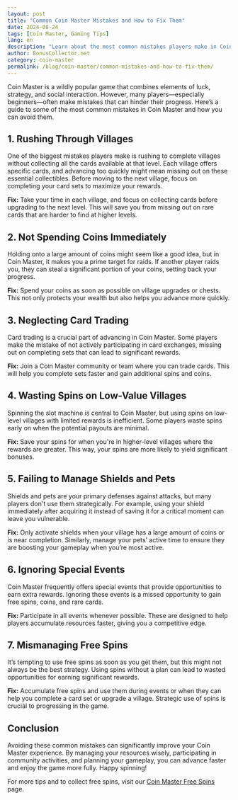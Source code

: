 ```yaml
---
layout: post
title: "Common Coin Master Mistakes and How to Fix Them"
date: 2024-08-24
tags: [Coin Master, Gaming Tips]
lang: en
description: "Learn about the most common mistakes players make in Coin Master and how to avoid them to improve your game strategy."
author: BonusCollector.net
category: coin-master
permalink: /blog/coin-master/common-mistakes-and-how-to-fix-them/
---
```


Coin Master is a wildly popular game that combines elements of luck, strategy, and social interaction. However, many players—especially beginners—often make mistakes that can hinder their progress. Here’s a guide to some of the most common mistakes in Coin Master and how you can avoid them.

## 1. Rushing Through Villages

One of the biggest mistakes players make is rushing to complete villages without collecting all the cards available at that level. Each village offers specific cards, and advancing too quickly might mean missing out on these essential collectibles. Before moving to the next village, focus on completing your card sets to maximize your rewards.

**Fix:** Take your time in each village, and focus on collecting cards before upgrading to the next level. This will save you from missing out on rare cards that are harder to find at higher levels.

## 2. Not Spending Coins Immediately

Holding onto a large amount of coins might seem like a good idea, but in Coin Master, it makes you a prime target for raids. If another player raids you, they can steal a significant portion of your coins, setting back your progress.

**Fix:** Spend your coins as soon as possible on village upgrades or chests. This not only protects your wealth but also helps you advance more quickly.

## 3. Neglecting Card Trading

Card trading is a crucial part of advancing in Coin Master. Some players make the mistake of not actively participating in card exchanges, missing out on completing sets that can lead to significant rewards.

**Fix:** Join a Coin Master community or team where you can trade cards. This will help you complete sets faster and gain additional spins and coins.

## 4. Wasting Spins on Low-Value Villages

Spinning the slot machine is central to Coin Master, but using spins on low-level villages with limited rewards is inefficient. Some players waste spins early on when the potential payouts are minimal.

**Fix:** Save your spins for when you're in higher-level villages where the rewards are greater. This way, your spins are more likely to yield significant bonuses.

## 5. Failing to Manage Shields and Pets

Shields and pets are your primary defenses against attacks, but many players don't use them strategically. For example, using your shield immediately after acquiring it instead of saving it for a critical moment can leave you vulnerable.

**Fix:** Only activate shields when your village has a large amount of coins or is near completion. Similarly, manage your pets’ active time to ensure they are boosting your gameplay when you’re most active.

## 6. Ignoring Special Events

Coin Master frequently offers special events that provide opportunities to earn extra rewards. Ignoring these events is a missed opportunity to gain free spins, coins, and rare cards.

**Fix:** Participate in all events whenever possible. These are designed to help players accumulate resources faster, giving you a competitive edge.

## 7. Mismanaging Free Spins

It’s tempting to use free spins as soon as you get them, but this might not always be the best strategy. Using spins without a plan can lead to wasted opportunities for earning significant rewards.

**Fix:** Accumulate free spins and use them during events or when they can help you complete a card set or upgrade a village. Strategic use of spins is crucial to progressing in the game.

## Conclusion

Avoiding these common mistakes can significantly improve your Coin Master experience. By managing your resources wisely, participating in community activities, and planning your gameplay, you can advance faster and enjoy the game more fully. Happy spinning!

For more tips and to collect free spins, visit our [Coin Master Free Spins](https://bonuscollector.net/coin-master-free-spins/) page.